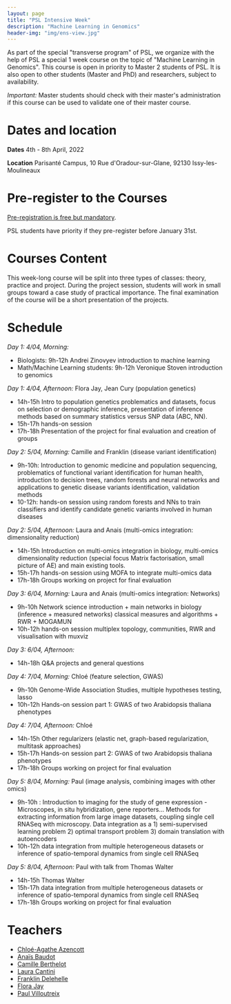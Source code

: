 ```yaml
---
layout: page
title: "PSL Intensive Week"
description: "Machine Learning in Genomics"
header-img: "img/ens-view.jpg"
---
```


As part of the special "transverse program" of PSL, we organize with
the help of PSL a special 1 week course on the topic of "Machine
Learning in Genomics". This course is open in priority to Master 2
students of PSL. It is also open to other students (Master and PhD)
and researchers, subject to availability.

_Important:_ Master students should check with their master's
administration if this course can be used to validate one of their
master course.

Dates and location
============================

**Dates** 4th - 8th April, 2022

**Location** Parisanté Campus, 10 Rue d'Oradour-sur-Glane, 92130 Issy-les-Moulineaux


Pre-register to the Courses
============================

[Pre-registration is free but mandatory](https://framaforms.org/psl-intensive-week-2022-ml-in-genomics-pre-registration-1640446654).

PSL students have priority if they pre-register before January 31st.

Courses Content
============================

This week-long course will be split into three types of classes:
theory, practice and project. During the project session, students
will work in small groups toward a case study of practical importance.
The final examination of the course will be a short presentation of
the projects.

Schedule
============================

_Day 1: 4/04, Morning:_
- Biologists: 9h-12h Andrei Zinovyev introduction to machine learning
- Math/Machine Learning students: 9h-12h Veronique Stoven introduction to genomics

_Day 1: 4/04, Afternoon:_ Flora Jay, Jean Cury (population genetics)
- 14h-15h Intro to population genetics problematics and datasets, focus on selection or demographic inference, presentation of inference methods based on summary statistics versus SNP data (ABC, NN).
- 15h-17h hands-on session
- 17h-18h Presentation of the project for final evaluation and creation of groups

_Day 2: 5/04, Morning:_ Camille and Franklin (disease variant identification)
- 9h-10h: Introduction to genomic medicine and population sequencing, problematics of functional variant identification for human health, introduction to decision trees, random forests and neural networks and applications to genetic disease variants identification, validation methods
- 10-12h: hands-on session using random forests and NNs to train classifiers and identify candidate genetic variants involved in human diseases

_Day 2: 5/04, Afternoon:_ Laura and Anais (multi-omics integration: dimensionality reduction)
- 14h-15h Introduction on multi-omics integration in biology, multi-omics dimensionality reduction (special focus Matrix factorisation, small picture of AE) and main existing tools.
- 15h-17h hands-on session using MOFA to integrate multi-omics data
- 17h-18h Groups working on project for final evaluation

_Day 3: 6/04, Morning:_ Laura and Anais (multi-omics integration: Networks)
- 9h-10h Network science introduction + main networks in biology (inference + measured networks) classical measures and algorithms + RWR + MOGAMUN
- 10h-12h hands-on session multiplex topology, communities, RWR and visualisation with muxviz

_Day 3: 6/04, Afternoon:_
- 14h-18h Q&A projects and general questions

_Day 4: 7/04, Morning:_ Chloé (feature selection, GWAS)
- 9h-10h Genome-Wide Association Studies, multiple hypotheses testing, lasso
- 10h-12h Hands-on session part 1: GWAS of two Arabidopsis thaliana phenotypes

_Day 4: 7/04, Afternoon:_ Chloé
- 14h-15h Other regularizers (elastic net, graph-based regularization, multitask approaches)
- 15h-17h Hands-on session part 2: GWAS of two Arabidopsis thaliana phenotypes
- 17h-18h Groups working on project for final evaluation

_Day 5: 8/04, Morning:_ Paul (image analysis, combining images with other omics)
- 9h-10h : Introduction to imaging for the study of gene expression - Microscopes, in situ hybridization, gene reporters… Methods for extracting information from large image datasets, coupling single cell RNASeq with microscopy. Data integration as a 1) semi-supervised learning problem 2) optimal transport problem 3) domain translation with autoencoders
- 10h-12h data integration from multiple heterogeneous datasets or inference of spatio-temporal dynamics from single cell RNASeq

_Day 5: 8/04,  Afternoon:_ Paul with talk from Thomas Walter
- 14h-15h Thomas Walter
- 15h-17h data integration from multiple heterogeneous datasets or inference of spatio-temporal dynamics from single cell RNASeq
- 17h-18h Groups working on project for final evaluation


Teachers
============================

- [Chloé-Agathe Azencott](https://cazencott.info/)
- [Anaïs Baudot](https://www.marseille-medical-genetics.org/a-baudot/)
- [Camille Berthelot](https://www.ibens.ens.fr/spip.php?article271)
- [Laura Cantini](https://www.ibens.ens.fr/spip.php?article364)
- [Franklin Delehelle](https://www.ibens.ens.fr/spip.php?article404)
- [Flora Jay](http://flora-jay.blogspot.com/)
- [Paul Villoutreix](https://centuri-livingsystems.org/p-villoutreix/)
